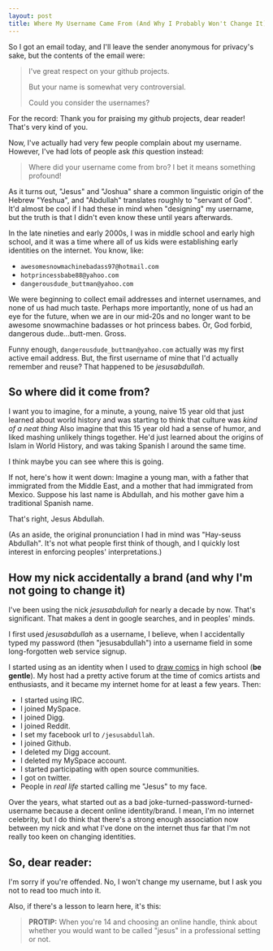 ```yaml
---
layout: post
title: Where My Username Came From (And Why I Probably Won't Change It)
---
```


So I got an email today, and I'll leave the sender anonymous for privacy's sake, but the contents of the email were:

> I've great respect on your github projects.
> 
> But your name is somewhat very controversial.
> 
> Could you consider the usernames?

For the record: Thank you for praising my github projects, dear reader! That's very kind of you.

Now, I've actually had very few people complain about my username. However, I've had lots of people ask *this* question instead:

> Where did your username come from bro? I bet it means something profound!

As it turns out, "Jesus" and "Joshua" share a common linguistic origin of the Hebrew "Yeshua", and "Abdullah" translates roughly to "servant of God". It'd almost be cool if I had these in mind when "designing" my username, but the truth is that I didn't even know these until years afterwards.

In the late nineties and early 2000s, I was in middle school and early high school, and it was a time where all of us kids were establishing early identities on the internet. You know, like:

* `awesomesnowmachinebadass97@hotmail.com`
* `hotprincessbabe88@yahoo.com`
* `dangerousdude_buttman@yahoo.com`

We were beginning to collect email addresses and internet usernames, and none of us had much taste. Perhaps more importantly, none of us had an eye for the future, when we are in our mid-20s and no longer want to be awesome snowmachine badasses or hot princess babes. Or, God forbid, dangerous dude...butt-men. Gross.

Funny enough, `dangerousdude_buttman@yahoo.com` actually was my first active email address. But, the first username of mine that I'd actually remember and reuse? That happened to be *jesusabdullah*.

## So where did it come from?

I want you to imagine, for a minute, a young, naive 15 year old that just learned about world history and was starting to think that culture was *kind of a neat thing* Also imagine that this 15 year old had a sense of humor, and liked mashing unlikely things together. He'd just learned about the origins of Islam in World History, and was taking Spanish I around the same time.

I think maybe you can see where this is going.

If not, here's how it went down: Imagine a young man, with a father that immigrated from the Middle East, and a mother that had immigrated from Mexico. Suppose his last name is Abdullah, and his mother gave him a traditional Spanish name.

That's right, Jesus Abdullah.

(As an aside, the original pronunciation I had in mind was "Hay-seuss Abdullah". It's not what people first think of though, and I quickly lost interest in enforcing peoples' interpretations.)

## How my nick accidentally a brand (and why I'm not going to change it)

I've been using the nick *jesusabdullah* for nearly a decade by now. That's significant. That makes a dent in google searches, and in peoples' minds.

I first used *jesusabdullah* as a username, I believe, when I accidentally typed my password (then "jesusabdullah") into a username field in some long-forgotten web service signup.

I started using as an identity when I used to [draw comics](http://wholesomecoolness.comicgenesis.com) in high school (**be gentle**). My host had a pretty active forum at the time of comics artists and enthusiasts, and it became my internet home for at least a few years. Then:

* I started using IRC.
* I joined MySpace.
* I joined Digg.
* I joined Reddit.
* I set my facebook url to `/jesusabdullah`.
* I joined Github.
* I deleted my Digg account.
* I deleted my MySpace account.
* I started participating with open source communities.
* I got on twitter.
* People in *real life* started calling me "Jesus" to my face.

Over the years, what started out as a bad joke-turned-password-turned-username because a decent online identity/brand. I mean, I'm no internet celebrity, but I do think that there's a strong enough association now between my nick and what I've done on the internet thus far that I'm not really too keen on changing identities.

## So, dear reader:

I'm sorry if you're offended. No, I won't change my username, but I ask you not to read too much into it.

Also, if there's a lesson to learn here, it's this:

> **PROTIP:** When you're 14 and choosing an online handle, think about whether you would want to be called "jesus" in a professional setting or not.
